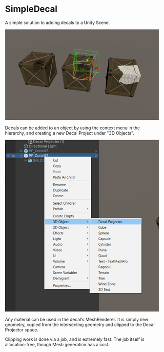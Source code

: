 # SimpleDecal
A simple solution to adding decals to a Unity Scene.

![Three decal projectors on crates](https://github.com/jconstable/SimpleDecal/blob/master/Images/DecalDemo.PNG)

Decals can be added to an object by using the context menu in the hierarchy, and creating a new Decal Project under "3D Objects".

![Creating a new decal projector](https://github.com/jconstable/SimpleDecal/blob/master/Images/ContextMenu.PNG)

Any material can be used in the decal's MeshRenderer. It is simply new geometry, copied from the intersecting geometry and clipped to the Decal Projector space.

Clipping work is done via a job, and is extremely fast. The job itself is allocation-free, though Mesh generation has a cost.
